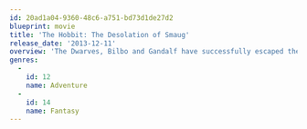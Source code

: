 ```yaml
---
id: 20ad1a04-9360-48c6-a751-bd73d1de27d2
blueprint: movie
title: 'The Hobbit: The Desolation of Smaug'
release_date: '2013-12-11'
overview: 'The Dwarves, Bilbo and Gandalf have successfully escaped the Misty Mountains, and Bilbo has gained the One Ring. They all continue their journey to get their gold back from the Dragon, Smaug.'
genres:
  -
    id: 12
    name: Adventure
  -
    id: 14
    name: Fantasy
---
```

